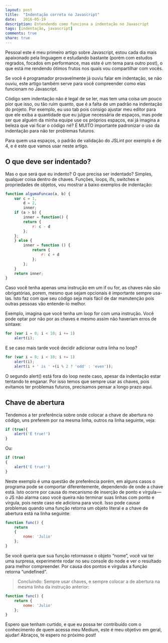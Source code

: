 ```yaml
---
layout: post
title:  "Indentação correta no Javascript"
date:   2016-05-19
description: Entendendo como funciona a indentação no Javascript
tags: [indentação, javascript]
comments: true
share: true
---
```


Pessoal este é meu primeiro artigo sobre Javascript, estou cada dia mais apaixonado pela linguagem e estudando bastante (porém com estudos regrados, focados em performance, mas este é um tema para outro post), o que está me rendendo ótimos frutos nos quais vou compartilhar com vocês.

Se você é programador provavelmente já ouviu falar em indentação, se não ouviu, este artigo também serve para você compreender como elas funcionam no Javascript.

Código sem indentação não é legal de se ler, mas tem uma coisa um pouco pior que isso, ou tão ruim quanto, que é a falta de um padrão na indentação do projeto. Por exemplo, eu uso tab pois consigo ajustar meu editor para que ele exiba a quantidade que eu julgue necessária de espaços, mas pode ser que alguém da minha equipe use os próprios espaços, eai já imagina a beleza que vai ficar o código né? É MUITO importante padronizar o uso da indentação para não ter problemas futuros.

Para quem usa espaços, o padrão de validação do JSLint por exemplo é de 4, e é este que vamos usar neste artigo.

## O que deve ser indentado?

Mas o que será que eu indento? O que precisa ser indentado? Simples, qualquer coisa dentro de chaves. Funções, loops, ifs, switches e propriedades de objetos, vou mostrar a baixo exemplos de indentação:

```javascript
function algumaFuncao(a, b) {
    var c = 1,
        d = 2,
        inner;
    if (a > b) {
        inner = function() {
        return {
            r: c - d
        };
    };
    } else {
        inner = function () {
            return {
                r: c + d
            };
        };
    }
    return inner;
}
```

Caso você tenha apenas uma instrução em um if ou for, as chaves não são obrigatórias, porem, mesmo que sejam opcionais é importante sempre usa-las. Isto faz com que seu código seja mais fácil de dar manutenção pois outras pessoas vão entende-lo melhor.

Exemplo, imagina que você tenha um loop for com uma instrução. Você pode optar por não por as chaves e mesmo assim não haveriam erros de sintaxe:

````javascript
for (var i = 0; i < 10; i += 1)
    alert(i);
````

E se caso mais tarde você decidir adicionar outra linha no loop?

````javascript
for (var i = 0; i < 10; i += 1)
    alert(i);
    alert(i + ' is ' +(i % 2 ? 'odd' : 'even'));
````

O segundo alert() está fora do loop neste caso, apesar da indentação estar tentando te enganar. Por isso temos que sempre usar as chaves, pois evitamos ter problemas futuros, precisamos pensar a longo prazo aqui.

## Chave de abertura

Tendemos a ter preferência sobre onde colocar a chave de abertura no código, uns preferem por na mesma linha, outros na linha seguinte, veja:

````javascript
if (true){
    alert('É true!')
}
````

Ou:

````javascript
if (true)
{
    alert('É true!')
}
````

Neste exemplo é uma questão de preferência porém, em alguns casos o programa pode se comportar diferentemente, dependendo de onde a chave está. Isto ocorre por causa do mecanismo de inserção de ponto e vírgula — o JS não alarma caso você queira não terminar suas linhas com ponto e vírgula, pois neste caso ele adiciona para você. Isso pode causar problemas quando uma função retorna um objeto literal e a chave de abertura está na linha seguinte:

````javascript
function func() {
    return
    {
        nome: 'Julio'
    };
}
````

Se você queria que sua função retornasse o objeto “nome”, você vai ter uma surpresa, experimente rodar no seu console do node e ver o resultado para melhor compreender. Por causa dos pontos e vírgulas a função retorna “undefined”.

> Concluindo: Sempre usar chaves, e sempre colocar a de abertura na mesma linha da instrução anterior:

````javascript
function func() {
    return {
        nome: 'Julio'
    };
}
````

Espero que tenham curtido, e que eu possa ter contribuído com o conhecimento de quem acessa meu Medium, este é meu objetivo em geral, ajudar! Abraços, te espero no próximo post!
